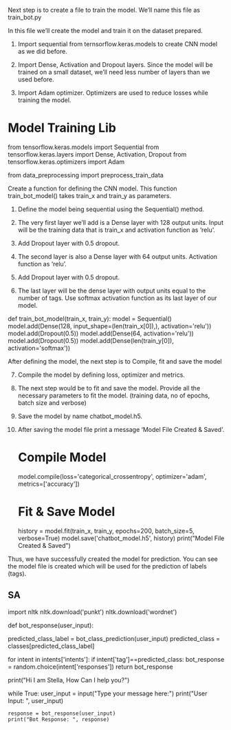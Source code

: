Next step is to create a file to train the model. 
We’ll name this file as train_bot.py

In this file we’ll create the model and train it on the dataset prepared.
1. Import sequential from ternsorflow.keras.models to create CNN model as we did before.

2. Import Dense, Activation and Dropout layers. 
Since the model will be trained on a small dataset,
we’ll need less number of layers than we used before.

3. Import Adam optimizer. 
Optimizers are used to reduce losses while training the model.

# Model Training Lib
from tensorflow.keras.models import Sequential
from tensorflow.keras.layers import Dense, Activation, Dropout
from tensorflow.keras.optimizers import Adam

from data_preprocessing import preprocess_train_data



Create a function for defining the CNN model. 
This function train_bot_model() takes train_x and train_y as parameters.

1. Define the model being sequential using the Sequential() method.

2. The very first layer we’ll add is a Dense layer with 128 output units. 
Input will be the training data that is train_x and activation function as ‘relu’.

3. Add Dropout layer with 0.5 dropout.

4. The second layer is also a Dense layer with 64 output units. Activation function as ‘relu’.

5. Add Dropout layer with 0.5 dropout.

6. The last layer will be the dense layer with output units equal to the number of tags. 
Use softmax activation function as its last layer of our model.


def train_bot_model(train_x, train_y):
    model = Sequential()
    model.add(Dense(128, input_shape=(len(train_x[0]),), activation='relu'))
    model.add(Dropout(0.5))
    model.add(Dense(64, activation='relu'))
    model.add(Dropout(0.5))
    model.add(Dense(len(train_y[0]), activation='softmax'))


After defining the model, the next step is to Compile, fit and save the model

7. Compile the model by defining loss, optimizer and metrics.

8. The next step would be to fit and save the model. 
Provide all the necessary parameters to fit the model. 
(training data, no of epochs, batch size and verbose)

9. Save the model by name chatbot_model.h5. 

10. After saving the model file print a message ‘Model File Created & Saved’.


    # Compile Model
    model.compile(loss='categorical_crossentropy', 
                  optimizer='adam', metrics=['accuracy'])

    # Fit & Save Model
    history = model.fit(train_x, train_y, epochs=200, batch_size=5, verbose=True)
    model.save('chatbot_model.h5', history)
    print("Model File Created & Saved")


Thus, we have successfully created the model for prediction. 
You can see the model file is created which will be used for the prediction of labels (tags).



## SA
import nltk
nltk.download('punkt')
nltk.download('wordnet')



def bot_response(user_input):

   predicted_class_label =  bot_class_prediction(user_input)
   predicted_class = classes[predicted_class_label]

   for intent in intents['intents']:
    if intent['tag']==predicted_class:
        bot_response = random.choice(intent['responses'])
        return bot_response

print("Hi I am Stella, How Can I help you?")

while True:
    user_input = input("Type your message here:")
    print("User Input: ", user_input)

    response = bot_response(user_input)
    print("Bot Response: ", response)